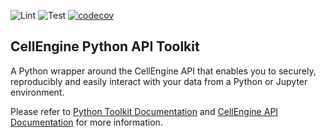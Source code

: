 ![Lint](https://github.com/primitybio/cellengine-python-toolkit/workflows/Lint/badge.svg)
![Test](https://github.com/primitybio/cellengine-python-toolkit/workflows/Test/badge.svg)
[![codecov](https://codecov.io/gh/primitybio/cellengine-python-toolkit/branch/master/graph/badge.svg)](https://codecov.io/gh/primitybio/cellengine-python-toolkit)

CellEngine Python API Toolkit
-----

A Python wrapper around the CellEngine API that enables you to securely,
reproducibly and easily interact with your data from a Python or Jupyter
environment.

Please refer to [Python Toolkit Documentation](https://primitybio.github.io/cellengine-python-toolkit/) and [CellEngine API Documentation](https://docs.cellengine.com/api/) for more information.
